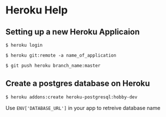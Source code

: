 # Heroku Help


## Setting up a new Heroku Applicaion
```shell
$ heroku login

$ heroku git:remote -a name_of_application

$ git push heroku branch_name:master
```

## Create a postgres database on Heroku
```shell
$ heroku addons:create heroku-postgresql:hobby-dev
```
Use `ENV['DATABASE_URL']` in your app to retreive database name
